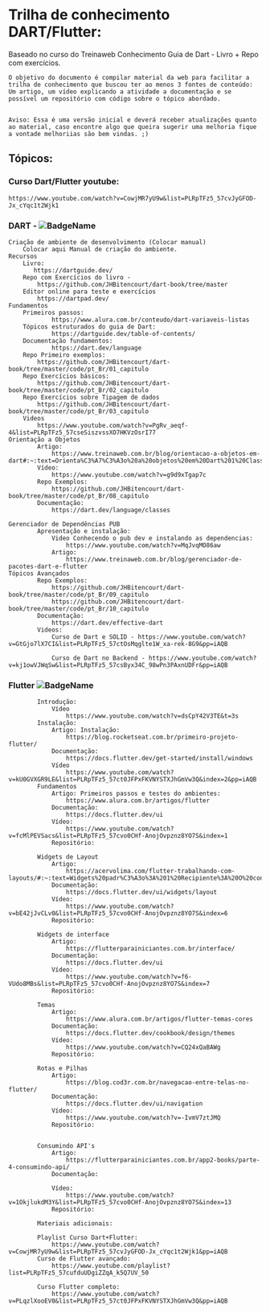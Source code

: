 # Trilha de conhecimento DART/Flutter:

Baseado no curso do Treinaweb 
Conhecimento Guia de Dart - Livro + Repo com exercícios.

    O objetivo do documento é compilar material da web para facilitar a trilha de conhecimento que buscou ter ao menos 3 fontes de conteúdo: Um artigo, um vídeo explicando a atividade a documentação e se possível um repositório com código sobre o tópico abordado.


    Aviso: Essa é uma versão inicial e deverá receber atualizações quanto ao material, caso encontre algo que queira sugerir uma melhoria fique a vontade melhoriias são bem vindas. ;)

## Tópicos:

### Curso Dart/Flutter youtube:
    
    https://www.youtube.com/watch?v=CowjMR7yU9w&list=PLRpTFz5_57cvJyGFOD-Jx_cYqc1t2Wjk1

### DART - ![BadgeName](https://img.shields.io/badge/DART-DOCS-blue)
    
    Criação de ambiente de desenvolvimento (Colocar manual)
        Colocar aqui Manual de criação do ambiente.
    Recursos
        Livro:
           https://dartguide.dev/
        Repo com Exercícios do livro - 
            https://github.com/JHBitencourt/dart-book/tree/master
        Editor online para teste e exercícios
            https://dartpad.dev/
    Fundamentos
        Primeiros passos:
                https://www.alura.com.br/conteudo/dart-variaveis-listas
        Tópicos estruturados do guia de Dart:
                https://dartguide.dev/table-of-contents/
        Documentação fundamentos:
                https://dart.dev/language
        Repo Primeiro exemplos: 
            https://github.com/JHBitencourt/dart-book/tree/master/code/pt_Br/01_capitulo
        Repo Exercícios básicos:
            https://github.com/JHBitencourt/dart-book/tree/master/code/pt_Br/02_capitulo    
        Repo Exercícios sobre Tipagem de dados
            https://github.com/JHBitencourt/dart-book/tree/master/code/pt_Br/03_capitulo
        Videos 
            https://www.youtube.com/watch?v=PgRv_aeqf-4&list=PLRpTFz5_57cseSiszvssXO7HKVzOsrI77
    Orientação a Objetos
            Artigo:
                https://www.treinaweb.com.br/blog/orientacao-a-objetos-em-dart#:~:text=Orienta%C3%A7%C3%A3o%20a%20objetos%20em%20Dart%201%20Classes%20Quando,acima%2C%20temos%20os%20m%C3%A9todos.%20...%205%20Conclus%C3%A3o%20
            Vídeo:
                https://www.youtube.com/watch?v=g9d9xTgap7c
            Repo Exemplos:
                https://github.com/JHBitencourt/dart-book/tree/master/code/pt_Br/08_capitulo
            Documentação:
                https://dart.dev/language/classes
            
    Gerenciador de Dependências PUB
            Apresentação e instalação: 
                Video Conhecendo o pub dev e instalando as dependencias:
                    https://www.youtube.com/watch?v=MqJvqMO86aw
                Artigo: 
                    https://www.treinaweb.com.br/blog/gerenciador-de-pacotes-dart-e-flutter
    Tópicos Avançados
            Repo Exemplos:
                https://github.com/JHBitencourt/dart-book/tree/master/code/pt_Br/09_capitulo
                https://github.com/JHBitencourt/dart-book/tree/master/code/pt_Br/10_capitulo
            Documentação:
                https://dart.dev/effective-dart
            Videos:
                Curso de Dart e SOLID - https://www.youtube.com/watch?v=GtGjo7lX7CI&list=PLRpTFz5_57ctOsMqglte1W_xa-rek-8G9&pp=iAQB

                Curso de Dart no Backend - https://www.youtube.com/watch?v=kj1owVJWqSw&list=PLRpTFz5_57csByx34C_98wPn3PAxnUDFr&pp=iAQB

### Flutter ![BadgeName](https://img.shields.io/badge/FLUTTER-DOCS-blue)

            Introdução:
                Vídeo
                    https://www.youtube.com/watch?v=dsCpY42V3TE&t=3s
            Instalação:
                Artigo: Instalação:
                    https://blog.rocketseat.com.br/primeiro-projeto-flutter/
                Documentação:
                    https://docs.flutter.dev/get-started/install/windows
                Vídeo                
                    https://www.youtube.com/watch?v=kU0GVXGR9LE&list=PLRpTFz5_57ct0JFPxFKVNYSTXJhGmVw3Q&index=2&pp=iAQB
            Fundamentos
                Artigo: Primeiros passos e testes do ambientes:
                    https://www.alura.com.br/artigos/flutter
                Documentação:
                    https://docs.flutter.dev/ui
                Vídeo:
                    https://www.youtube.com/watch?v=fcMlPEVSacs&list=PLRpTFz5_57cvo0CHf-AnojOvpznz8YO7S&index=1
                Repositório:

            Widgets de Layout
                Artigo: 
                    https://acervolima.com/flutter-trabalhando-com-layouts/#:~:text=Widgets%20padr%C3%A3o%3A%201%20Recipiente%3A%20O%20container%20%C3%A9%20o,Pilha%3A%20...%205%20Cart%C3%A3o%3A%20...%206%20ListTile%3A%20
                Documentação: 
                    https://docs.flutter.dev/ui/widgets/layout
                Vídeo:
                    https://www.youtube.com/watch?v=bE42jJvCLv0&list=PLRpTFz5_57cvo0CHf-AnojOvpznz8YO7S&index=6
                Repositório:

            Widgets de interface
                Artigo:
                    https://flutterparainiciantes.com.br/interface/
                Documentação:
                    https://docs.flutter.dev/ui
                Vídeo:
                    https://www.youtube.com/watch?v=f6-VUdo8MBs&list=PLRpTFz5_57cvo0CHf-AnojOvpznz8YO7S&index=7
                Repositório:

            Temas
                Artigo: 
                    https://www.alura.com.br/artigos/flutter-temas-cores
                Documentação:
                    https://docs.flutter.dev/cookbook/design/themes
                Vídeo:
                    https://www.youtube.com/watch?v=CQ24xQaBAWg
                Repositório:

            Rotas e Pilhas
                Artigo: 
                    https://blog.cod3r.com.br/navegacao-entre-telas-no-flutter/
                Documentação:
                    https://docs.flutter.dev/ui/navigation
                Vídeo:
                    https://www.youtube.com/watch?v=-IvmV7ztJMQ
                Repositório:

            
            Consumindo API's 
                Artigo: 
                    https://flutterparainiciantes.com.br/app2-books/parte-4-consumindo-api/
                Documentação:

                Vídeo:
                    https://www.youtube.com/watch?v=1OkjlukdM3Y&list=PLRpTFz5_57cvo0CHf-AnojOvpznz8YO7S&index=13
                Repositório:

            Materiais adicionais:

            Playlist Curso Dart+Flutter:
                https://www.youtube.com/watch?v=CowjMR7yU9w&list=PLRpTFz5_57cvJyGFOD-Jx_cYqc1t2Wjk1&pp=iAQB
            Curso de Flutter avançado:
                https://www.youtube.com/playlist?list=PLRpTFz5_57cufduUDgiZZqA_k5Q7UV_50

            Curso Flutter completo:
                https://www.youtube.com/watch?v=PLqzlXooEV0&list=PLRpTFz5_57ct0JFPxFKVNYSTXJhGmVw3Q&pp=iAQB